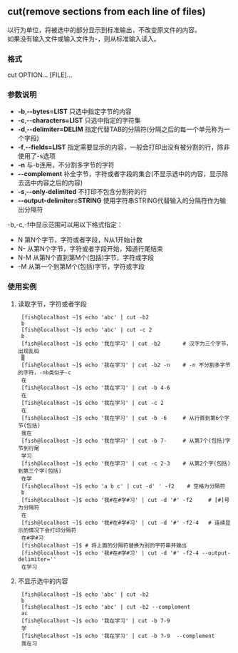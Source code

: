 ## cut(remove sections from each line of files) 
以行为单位，将被选中的部分显示到标准输出，不改变原文件的内容。  
如果没有输入文件或输入文件为-，则从标准输入读入。  

### 格式  
cut OPTION... [FILE]...  

### 参数说明
* **-b**,**--bytes=LIST** 只选中指定字节的内容  
* **-c**,**--characters=LIST** 只选中指定的字符集   
* **-d**,**--delimiter=DELIM** 指定代替TAB的分隔符(分隔之后的每一个单元称为一个字段) 
* **-f**,**--fields=LIST** 指定需要显示的内容，一般会打印出没有被分割的行，除非使用了-s选项  
* **-n** 与-b连用，不分割多字节的字符  
* **--complement** 补全字节，字符或者字段的集合(不显示选中的内容，显示除去选中内容之后的内容)   
* **-s**,**--only-delimited** 不打印不包含分割符的行   
* **--output-delimiter=STRING** 使用字符串STRING代替输入的分隔符作为输出分隔符  


-b,-c,-f中显示范围可以用以下格式指定：
* N		第N个字节，字符或者字段，N从1开始计数  
* N-	从第N个字节，字符或者字段开始，知道行尾结束
* N-M	从第N个直到第M个(包括)字节，字符或字段  
* -M	从第一个到第M个(包括)字节，字符或字段

### 使用实例  
1. 读取字节，字符或者字段  

		[fish@localhost ~]$ echo 'abc' | cut -b2
		b
		[fish@localhost ~]$ echo 'abc' | cut -c 2
		b
		[fish@localhost ~]$ echo '我在学习' | cut -b2		# 汉字为三个字节，出现乱码
		▒
		[fish@localhost ~]$ echo '我在学习' | cut -b2 -n	# -n 不分割多字节的字符，-nb类似于-c
		在
		[fish@localhost ~]$ echo '我在学习' | cut -b 4-6
		在
		[fish@localhost ~]$ echo '我在学习' | cut -c 2
		在
		[fish@localhost ~]$ echo '我在学习' | cut -b -6		# 从行首到第6个字节(包括)
		我在
		[fish@localhost ~]$ echo '我在学习' | cut -b 7-		# 从第7个(包括)字节到行尾
		学习
		[fish@localhost ~]$ echo '我在学习' | cut -c 2-3	# 从第2个字(包括)到第三个字(包括)
		在学
		[fish@localhost ~]$ echo 'a b c' | cut -d' ' -f2	# 空格为分隔符
		b
		[fish@localhost ~]$ echo '我#在#学#习' | cut -d '#' -f2		# [#]号为分隔符
		在
		[fish@localhost ~]$ echo '我#在#学#习' | cut -d '#' -f2-4	# 连续显示的情况下会打印分隔符
		在#学#习
		[fish@localhost ~]$ # 将上面的分隔符替换为别的字符串并输出
		[fish@localhost ~]$ echo '我#在#学#习' | cut -d '#' -f2-4 --output-delimiter=''
		在学习


2. 不显示选中的内容

		[fish@localhost ~]$ echo 'abc' | cut -b2
		b
		[fish@localhost ~]$ echo 'abc' | cut -b2 --complement
		ac
		[fish@localhost ~]$ echo '我在学习' | cut -b 7-9
		学
		[fish@localhost ~]$ echo '我在学习' | cut -b 7-9  --complement
		我在习

